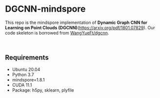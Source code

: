 # DGCNN-mindspore
This repo is the mindspore implementation of **Dynamic Graph CNN for Learning on Point Clouds (DGCNN)**(https://arxiv.org/pdf/1801.07829). Our code skeleton is borrowed from [WangYueFt/dgcnn](https://github.com/WangYueFt/dgcnn/tree/master/pytorch).

&nbsp;
## Requirements
- Ubuntu 20.04
- Python 3.7
- mindspore=1.8.1
- CUDA 11.1
- Package: h5py, sklearn, plyfile

